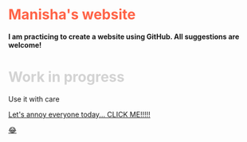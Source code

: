 
<html>

<h1 style="color:Tomato;"> Manisha's website </h1>

 <b> I am practicing to create a website using GitHub. All suggestions are welcome!</b>


<body>
<h1 style="color:LightGrey;"> Work in progress </h1>

<p> Use it with care </p>
<a href="https://www.youtube.com/watch?v=n4QSYx4wVQg">Let's annoy everyone today... CLICK ME!!!!!<p>&#128514;</p></a>



